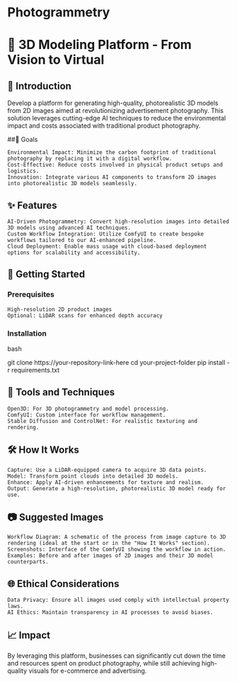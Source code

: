 # Photogrammetry
# 🌟 3D Modeling Platform - From Vision to Virtual
## 📖 Introduction

Develop a platform for generating high-quality, photorealistic 3D models from 2D images aimed at revolutionizing advertisement photography. This solution leverages cutting-edge AI techniques to reduce the environmental impact and costs associated with traditional product photography.

##🎯 Goals

    Environmental Impact: Minimize the carbon footprint of traditional photography by replacing it with a digital workflow.
    Cost-Effective: Reduce costs involved in physical product setups and logistics.
    Innovation: Integrate various AI components to transform 2D images into photorealistic 3D models seamlessly.

## ✨ Features

    AI-Driven Photogrammetry: Convert high-resolution images into detailed 3D models using advanced AI techniques.
    Custom Workflow Integration: Utilize ComfyUI to create bespoke workflows tailored to our AI-enhanced pipeline.
    Cloud Deployment: Enable mass usage with cloud-based deployment options for scalability and accessibility.

## 🚀 Getting Started
### Prerequisites

    High-resolution 2D product images
    Optional: LiDAR scans for enhanced depth accuracy

### Installation

bash

git clone https://your-repository-link-here
cd your-project-folder
pip install -r requirements.txt

## 🧰 Tools and Techniques

    Open3D: For 3D photogrammetry and model processing.
    ComfyUI: Custom interface for workflow management.
    Stable Diffusion and ControlNet: For realistic texturing and rendering.

## 🛠 How It Works

    Capture: Use a LiDAR-equipped camera to acquire 3D data points.
    Model: Transform point clouds into detailed 3D models.
    Enhance: Apply AI-driven enhancements for texture and realism.
    Output: Generate a high-resolution, photorealistic 3D model ready for use.

## 📷 Suggested Images

    Workflow Diagram: A schematic of the process from image capture to 3D rendering (ideal at the start or in the "How It Works" section).
    Screenshots: Interface of the ComfyUI showing the workflow in action.
    Examples: Before and after images of 2D images and their 3D model counterparts.

## 🌐 Ethical Considerations

    Data Privacy: Ensure all images used comply with intellectual property laws.
    AI Ethics: Maintain transparency in AI processes to avoid biases.

## 📈 Impact

By leveraging this platform, businesses can significantly cut down the time and resources spent on product photography, while still achieving high-quality visuals for e-commerce and advertising.
